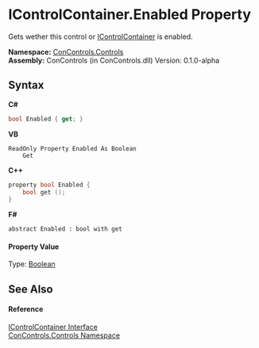 # IControlContainer.Enabled Property 
 

Gets wether this control or <a href="c8908abc-151b-93a6-2f1f-67a1ae49c0ef">IControlContainer</a> is enabled.

**Namespace:**&nbsp;<a href="8161a036-2926-0ace-99d3-20346d250e3b">ConControls.Controls</a><br />**Assembly:**&nbsp;ConControls (in ConControls.dll) Version: 0.1.0-alpha

## Syntax

**C#**<br />
``` C#
bool Enabled { get; }
```

**VB**<br />
``` VB
ReadOnly Property Enabled As Boolean
	Get
```

**C++**<br />
``` C++
property bool Enabled {
	bool get ();
}
```

**F#**<br />
``` F#
abstract Enabled : bool with get

```


#### Property Value
Type: <a href="https://docs.microsoft.com/dotnet/api/system.boolean" target="_blank">Boolean</a>

## See Also


#### Reference
<a href="c8908abc-151b-93a6-2f1f-67a1ae49c0ef">IControlContainer Interface</a><br /><a href="8161a036-2926-0ace-99d3-20346d250e3b">ConControls.Controls Namespace</a><br />